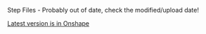 Step Files - Probably out of date, check the modified/upload date!

[Latest version is in Onshape](https://cad.onshape.com/documents/5cbc1ae3228937aa3e0efdd7/w/ec0cb590f3c0b4d5e69aedd0/e/62dc8dfc7f1880b84e0a8cb4)
